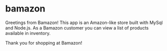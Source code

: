 # bamazon

Greetings from Bamazon! This app is an Amazon-like store built with MySql and Node.js. As a Bamazon customer you can view a list of products available in inventory. 

Thank you for shopping at Bamazon!

